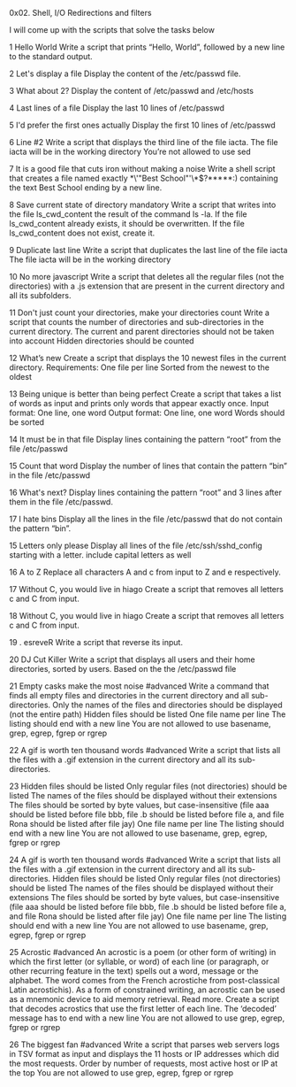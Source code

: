 0x02. Shell, I/O Redirections and filters

I will come up with the scripts that solve the tasks below

1 Hello World
Write a script that prints “Hello, World”, followed by a new line to the standard output.


2 Let's display a file
Display the content of the /etc/passwd file.

3 What about 2?
Display the content of /etc/passwd and /etc/hosts

4 Last lines of a file
Display the last 10 lines of /etc/passwd

5 I'd prefer the first ones actually
Display the first 10 lines of /etc/passwd


6 Line #2
Write a script that displays the third line of the file iacta.
The file iacta will be in the working directory
You’re not allowed to use sed

7 It is a good file that cuts iron without making a noise
Write a shell script that creates a file named exactly \*\\'"Best School"\'\\*$\?\*\*\*\*\*:) containing the text Best School ending by a new line.


8 Save current state of directory
mandatory
Write a script that writes into the file ls_cwd_content the result of the command ls -la. If the file ls_cwd_content already exists, it should be overwritten. If the file ls_cwd_content does not exist, create it.


9 Duplicate last line
Write a script that duplicates the last line of the file iacta
The file iacta will be in the working directory


10 No more javascript
Write a script that deletes all the regular files (not the directories) with a .js extension that are present in the current directory and all its subfolders.

11 Don't just count your directories, make your directories count
Write a script that counts the number of directories and sub-directories in the current directory.
The current and parent directories should not be taken into account
Hidden directories should be counted


12 What’s new
Create a script that displays the 10 newest files in the current directory.
Requirements:
One file per line
Sorted from the newest to the oldest

13 Being unique is better than being perfect
Create a script that takes a list of words as input and prints only words that appear exactly once.
Input format: One line, one word
Output format: One line, one word
Words should be sorted

14 It must be in that file
Display lines containing the pattern “root” from the file /etc/passwd

15 Count that word
Display the number of lines that contain the pattern “bin” in the file /etc/passwd

16 What's next?
Display lines containing the pattern “root” and 3 lines after them in the file /etc/passwd.

17 I hate bins
Display all the lines in the file /etc/passwd that do not contain the pattern “bin”.


15 Letters only please
Display all lines of the file /etc/ssh/sshd_config starting with a letter.
include capital letters as well

16 A to Z
Replace all characters A and c from input to Z and e respectively.


17 Without C, you would live in hiago
Create a script that removes all letters c and C from input.

18 Without C, you would live in hiago
Create a script that removes all letters c and C from input.

19 . esreveR
Write a script that reverse its input.

20 DJ Cut Killer
Write a script that displays all users and their home directories, sorted by users.
Based on the the /etc/passwd file

21 Empty casks make the most noise
#advanced
Write a command that finds all empty files and directories in the current directory and all sub-directories.
Only the names of the files and directories should be displayed (not the entire path)
Hidden files should be listed
One file name per line
The listing should end with a new line
You are not allowed to use basename, grep, egrep, fgrep or rgrep

22 A gif is worth ten thousand words
#advanced
Write a script that lists all the files with a .gif extension in the current directory and all its sub-directories.

23 Hidden files should be listed
Only regular files (not directories) should be listed
The names of the files should be displayed without their extensions
The files should be sorted by byte values, but case-insensitive (file aaa should be listed before file bbb, file .b should be listed before file a, and file Rona should be listed after file jay)
One file name per line
The listing should end with a new line
You are not allowed to use basename, grep, egrep, fgrep or rgrep


24 A gif is worth ten thousand words
#advanced
Write a script that lists all the files with a .gif extension in the current directory and all its sub-directories.
Hidden files should be listed
Only regular files (not directories) should be listed
The names of the files should be displayed without their extensions
The files should be sorted by byte values, but case-insensitive (file aaa should be listed before file bbb, file .b should be listed before file a, and file Rona should be listed after file jay)
One file name per line
The listing should end with a new line
You are not allowed to use basename, grep, egrep, fgrep or rgrep

25 Acrostic
#advanced
An acrostic is a poem (or other form of writing) in which the first letter (or syllable, or word) of each line (or paragraph, or other recurring feature in the text) spells out a word, message or the alphabet. The word comes from the French acrostiche from post-classical Latin acrostichis). As a form of constrained writing, an acrostic can be used as a mnemonic device to aid memory retrieval. Read more.
Create a script that decodes acrostics that use the first letter of each line.
The ‘decoded’ message has to end with a new line
You are not allowed to use grep, egrep, fgrep or rgrep

26 The biggest fan
#advanced
Write a script that parses web servers logs in TSV format as input and displays the 11 hosts or IP addresses which did the most requests.
Order by number of requests, most active host or IP at the top
You are not allowed to use grep, egrep, fgrep or rgrep
